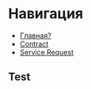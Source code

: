 # Навигация

- [Главная?](README.md)
- [Contract](contract/contract.md)
- [Service Request](service_request/service_request.md)

## Test